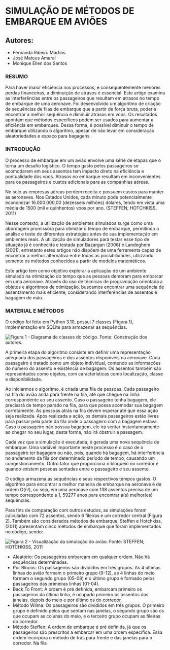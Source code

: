 # SIMULAÇÃO DE MÉTODOS DE EMBARQUE EM AVIÕES

## Autores:
- Fernanda Ribeiro Martins
- José Mateus Amaral
- Monique Ellen dos Santos

### RESUMO

Para haver maior eficiência nos processos, e consequentemente menores perdas financeiras, a diminuição de atrasos é essencial. Este artigo examina as interferências entre os passageiros que resultam em atrasos no tempo de embarque de uma aeronave. Foi desenvolvido um algoritmo de criação de sequências de filas de embarque que a partir de força bruta, poderia encontrar a melhor sequência e diminuir atrasos em voos. Os resultados apontam que métodos específicos podem ser usados para aumentar a eficiência em embarques. Dessa forma, é possível diminuir o tempo de embarque utilizando o algoritmo, apesar de não levar em consideração aleatoriedades e espaço para bagagens.

### INTRODUÇÃO

O processo de embarque em um avião envolve uma série de etapas que o torna um desafio logístico. O tempo gasto pelos passageiros se acomodarem em seus assentos tem impacto direto na eficiência e pontualidade dos voos. Atrasos no embarque resultam em inconvenientes para os passageiros e custos adicionais para as companhias aéreas.

No solo as empresas aéreas perdem receita e possuem custos para manter as aeronaves. Nos Estados Unidos, cada minuto pode potencialmente economizar 16.000.000,00 (dezesseis milhões) dólares, tendo em vista uma média de 1500 (mil e quinhentos) voos por ano. (STEFFEN; HOTCHKISS, 2011)

Nesse contexto, a utilização de ambientes simulados surge como uma abordagem promissora para otimizar o tempo de embarque, permitindo a análise e teste de diferentes estratégias antes de sua implementação em ambientes reais. A utilização de simuladores para testar esse tipo de situação já é conhecida e testada por Bazargan (2006) e Landeghem (2001), entretanto estes artigos não dispõem de uma ferramenta capaz de encontrar a melhor alternativa entre todas as possibilidades, utilizando somente os métodos conhecidos a partir de modelos matemáticos.

Este artigo tem como objetivo explorar a aplicação de um ambiente simulado na otimização do tempo que as pessoas demoram para embarcar em uma aeronave. Através do uso de técnicas de programação orientada a objetos e algoritmos de otimização, buscamos encontrar uma sequência de assentamento mais eficiente, considerando interferências de assentos e bagagem de mão.

### MATERIAL E MÉTODOS

O código foi feito em Python 3.10, possui 7 classes (Figura 1), implementação em SQLite para armazenar as sequências.

![Figura 1 - Diagrama de classes do código. Fonte: Construção dos autores.](https://link_para_a_imagem)

A primeira etapa do algoritmo consiste em definir uma representação adequada dos passageiros e dos assentos disponíveis na aeronave. Cada passageiro é tratado como um objeto individual, contendo as informações do número do assento e existência de bagagem. Os assentos também são representados como objetos, com características como localização, classe e disponibilidade.

Ao iniciarmos o algoritmo, é criada uma fila de pessoas. Cada passageiro na fila do avião anda para frente na fila, até que chegue na linha correspondente ao seu assento. Caso o passageiro tenha bagagem, ele precisará de tempo parado na fila, para que possa acomodar sua bagagem corretamente. As pessoas atrás na fila devem esperar até que essa ação seja realizada. Após realizada a ação, os demais passageiros estão livres para passar pela parte da fila onde o passageiro com a bagagem estava. Caso o passageiro não possua bagagem, ele irá sentar instantaneamente ao chegar no seu lugar, desta forma, não irá obstruir a passagem.

Cada vez que a simulação é executada, é gerada uma nova sequência de embarque. Uma variável importante neste processo é o caso de o passageiro ter bagagem ou não, pois, quando há bagagem, há interferência no andamento da fila por determinado período de tempo, causando um congestionamento. Outro fator que proporciona o bloqueio no corredor é quando existem pessoas sentadas entre o passageiro e seu assento.

O código armazena as sequências e seus respectivos tempos gastos. O algoritmo para encontrar a melhor maneira de embarque na aeronave é de ordem O(n!), ou seja, em uma aeronave com 138 assentos precisa de um tempo correspondente a 1, 59277 anos para encontrar a(s) melhor(es) sequências.

Para fins de comparação com outros estudos, as simulações foram calculadas com 72 assentos, sendo 6 fileiras e um corredor central (Figura 2). Também são considerados métodos de embarque, Steffen e Hotchkiss, (2011) apresentam cinco métodos de embarque que foram implementados no código, sendo:

![Figura 2 - Visualização da simulação do avião. Fonte: STEFFEN; HOTCHKISS, 2011](https://link_para_a_imagem)

- Aleatório: Os passageiros embarcam em qualquer ordem. Não há sequências determinadas.
- Por Blocos: Os passageiros são divididos em três grupos. As 4 últimas linhas do avião formam o primeiro grupo (9-12), as 4 linhas do meio formam o segundo grupo (05-08) e o último grupo é formado pelos passageiros das primeiras linhas (01-04).
- Back To Front: A ordem é pré definida, embarcam primeiro os passageiros da última linha, é ocupado primeiro os assentos das janelas, depois do meio e por último os do corredor.
- Método Wilma: Os passageiros são divididos em três grupos. O primeiro grupo é definido pelos que sentam nas janelas, o segundo grupo são os que ocupam as colunas do meio, e o terceiro grupo ocupam as fileiras do corredor.
- Método Steffen: A ordem de embarque é pré definida, já que os passageiros são prescritos a embarcar em uma ordem específica. Essa ordem incorpora o método de trás para frente e das janelas para o corredor. Na fila

